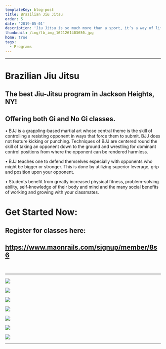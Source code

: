 ```yaml
---
templateKey: blog-post
title: Brazilian Jiu Jitsu
order: 5
date: '2019-05-01'
description: 'Jiu Jitsu is so much more than a sport, it’s a way of life.'
thumbnail: /img/fb_img_1621261403650.jpg
home: true
tags:
  - Programs
---
```

- - -

# Brazilian Jiu Jitsu

## The best Jiu-Jitsu program in Jackson Heights, NY!

## Offering both Gi and No Gi classes.

• BJJ is a grappling-based martial art whose central theme is the skill of controlling a resisting opponent in ways that force them to submit. BJJ does not feature kicking or punching. Techniques of BJJ are centered round the skill of taking an opponent down to the ground and wrestling for dominant control positions from where the opponent can be rendered harmless.

• BJJ teaches one to defend themselves especially with opponents who might be bigger or stronger. This is done by utilizing superior leverage, grip and position upon your opponent.

• Students benefit from greatly increased physical fitness, problem-solving ability, self-knowledge of their body and mind and the many social benefits of working and growing with your classmates.

# Get Started Now:

## Register for classes here:

## <https://www.maonrails.com/signup/member/8s6>

<br>

- - -

![](/img/dsc01230.jpg)

![](/img/dsc06340.jpg)

![](/img/dsc06199.jpg)

![](/img/dsc00104.jpg)

![](/img/dsc06416.jpg)

![](/img/dsc01225.jpg)

![](/img/dsc07857.jpg)

- - -
